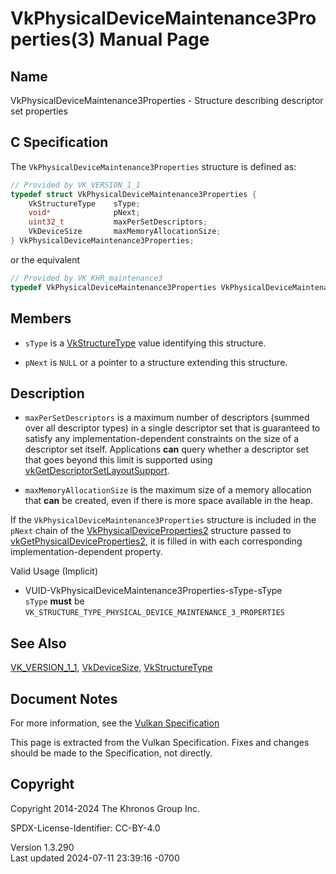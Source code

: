 # VkPhysicalDeviceMaintenance3Properties(3) Manual Page

## Name

VkPhysicalDeviceMaintenance3Properties - Structure describing descriptor
set properties



## <a href="#_c_specification" class="anchor"></a>C Specification

The `VkPhysicalDeviceMaintenance3Properties` structure is defined as:

``` c
// Provided by VK_VERSION_1_1
typedef struct VkPhysicalDeviceMaintenance3Properties {
    VkStructureType    sType;
    void*              pNext;
    uint32_t           maxPerSetDescriptors;
    VkDeviceSize       maxMemoryAllocationSize;
} VkPhysicalDeviceMaintenance3Properties;
```

or the equivalent

``` c
// Provided by VK_KHR_maintenance3
typedef VkPhysicalDeviceMaintenance3Properties VkPhysicalDeviceMaintenance3PropertiesKHR;
```

## <a href="#_members" class="anchor"></a>Members

- `sType` is a [VkStructureType](https://registry.khronos.org/vulkan/specs/1.3-extensions/man/html/VkStructureType.html) value identifying
  this structure.

- `pNext` is `NULL` or a pointer to a structure extending this
  structure.

## <a href="#_description" class="anchor"></a>Description

- <span id="extension-limits-maxPerSetDescriptors"></span>
  `maxPerSetDescriptors` is a maximum number of descriptors (summed over
  all descriptor types) in a single descriptor set that is guaranteed to
  satisfy any implementation-dependent constraints on the size of a
  descriptor set itself. Applications **can** query whether a descriptor
  set that goes beyond this limit is supported using
  [vkGetDescriptorSetLayoutSupport](https://registry.khronos.org/vulkan/specs/1.3-extensions/man/html/vkGetDescriptorSetLayoutSupport.html).

- <span id="extension-limits-maxMemoryAllocationSize"></span>
  `maxMemoryAllocationSize` is the maximum size of a memory allocation
  that **can** be created, even if there is more space available in the
  heap.

If the `VkPhysicalDeviceMaintenance3Properties` structure is included in
the `pNext` chain of the
[VkPhysicalDeviceProperties2](https://registry.khronos.org/vulkan/specs/1.3-extensions/man/html/VkPhysicalDeviceProperties2.html)
structure passed to
[vkGetPhysicalDeviceProperties2](https://registry.khronos.org/vulkan/specs/1.3-extensions/man/html/vkGetPhysicalDeviceProperties2.html),
it is filled in with each corresponding implementation-dependent
property.

Valid Usage (Implicit)

- <a href="#VUID-VkPhysicalDeviceMaintenance3Properties-sType-sType"
  id="VUID-VkPhysicalDeviceMaintenance3Properties-sType-sType"></a>
  VUID-VkPhysicalDeviceMaintenance3Properties-sType-sType  
  `sType` **must** be
  `VK_STRUCTURE_TYPE_PHYSICAL_DEVICE_MAINTENANCE_3_PROPERTIES`

## <a href="#_see_also" class="anchor"></a>See Also

[VK_VERSION_1_1](https://registry.khronos.org/vulkan/specs/1.3-extensions/man/html/VK_VERSION_1_1.html),
[VkDeviceSize](https://registry.khronos.org/vulkan/specs/1.3-extensions/man/html/VkDeviceSize.html),
[VkStructureType](https://registry.khronos.org/vulkan/specs/1.3-extensions/man/html/VkStructureType.html)

## <a href="#_document_notes" class="anchor"></a>Document Notes

For more information, see the <a
href="https://registry.khronos.org/vulkan/specs/1.3-extensions/html/vkspec.html#VkPhysicalDeviceMaintenance3Properties"
target="_blank" rel="noopener">Vulkan Specification</a>

This page is extracted from the Vulkan Specification. Fixes and changes
should be made to the Specification, not directly.

## <a href="#_copyright" class="anchor"></a>Copyright

Copyright 2014-2024 The Khronos Group Inc.

SPDX-License-Identifier: CC-BY-4.0

Version 1.3.290  
Last updated 2024-07-11 23:39:16 -0700
